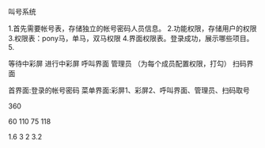 叫号系统

1.首先需要帐号表，存储独立的帐号密码人员信息。
2.功能权限，存储用户的权限
3.权限表：pony马，单马，双马权限
4.界面权限表。登录成功，展示哪些项目。
5.


等待中彩屏
进行中彩屏
呼叫界面
管理员
（为每个成员配置权限，打勾）
扫码界面



首界面:登录的帐号密码
菜单界面:彩屏1、彩屏2、呼叫界面、管理员、扫码取号







360 

60 110 75 118


1.6  3 2  3.2